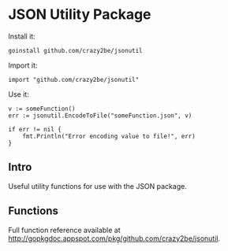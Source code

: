 JSON Utility Package
====================

Install it:

	goinstall github.com/crazy2be/jsonutil

Import it:

	import "github.com/crazy2be/jsonutil"

Use it:

	v := someFunction()
	err := jsonutil.EncodeToFile("someFunction.json", v)

	if err != nil {
		fmt.Println("Error encoding value to file!", err)
	}

Intro
-----

Useful utility functions for use with the JSON package.

Functions
---------

Full function reference available at http://gopkgdoc.appspot.com/pkg/github.com/crazy2be/jsonutil.

